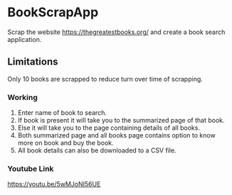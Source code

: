 # BookScrapApp
Scrap the website https://thegreatestbooks.org/ and create a book search application.

## Limitations
Only 10 books are scrapped to reduce turn over time of scrapping.

### Working
1. Enter name of book to search.
2. If book is present it will take you to the summarized page of that book.
3. Else it will take you to the page containing details of all books.
4. Both summarized page and all books page contains option to know more on book and buy the book.
5. All book details can also be downloaded to a CSV file.

### Youtube Link
https://youtu.be/5wMJoNI56UE

